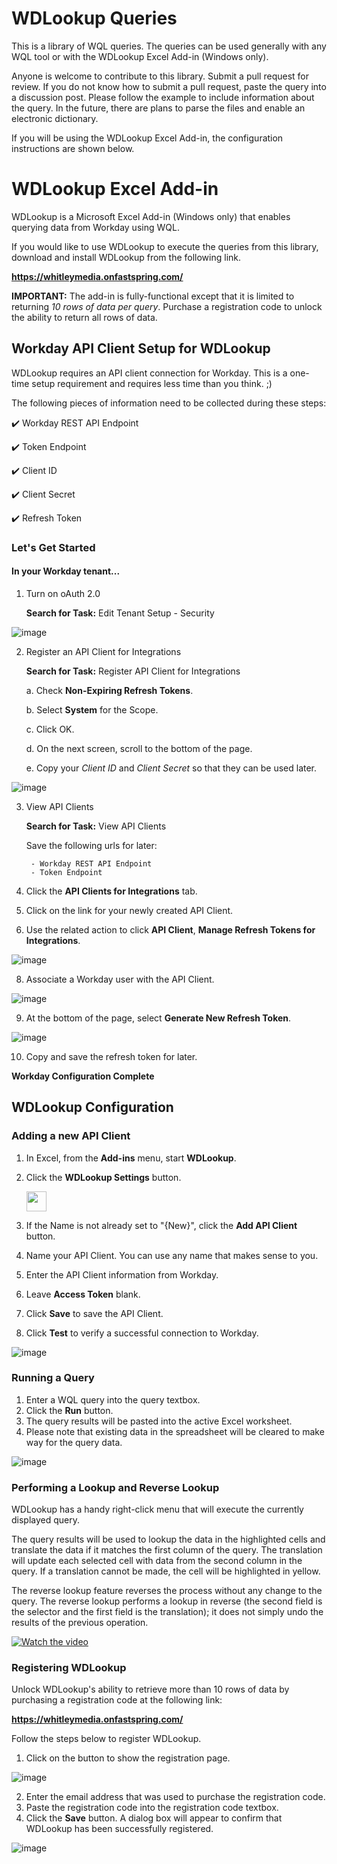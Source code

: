 # WDLookup Queries

This is a library of WQL queries. The queries can be used generally with any WQL tool or with the WDLookup Excel Add-in (Windows only).

Anyone is welcome to contribute to this library. Submit a pull request for review.  If you do not know how to submit a pull request, paste the query into a discussion post. Please follow the example to include information about the query.  In the future, there are plans to parse the files and enable an electronic dictionary.

If you will be using the WDLookup Excel Add-in, the configuration instructions are shown below.


# WDLookup Excel Add-in

WDLookup is a Microsoft Excel Add-in (Windows only) that enables querying data from Workday using WQL.

If you would like to use WDLookup to execute the queries from this library, download and install WDLookup from the following link. 

**https://whitleymedia.onfastspring.com/**

**IMPORTANT:** The add-in is fully-functional except that it is limited to returning *10 rows of data per query*. Purchase a registration code to unlock the ability to return all rows of data.

## Workday API Client Setup for WDLookup

WDLookup requires an API client connection for Workday.  This is a one-time setup requirement and requires less time than you think. ;)

The following pieces of information need to be collected during these steps:

:heavy_check_mark: Workday REST API Endpoint

:heavy_check_mark: Token Endpoint

:heavy_check_mark: Client ID

:heavy_check_mark: Client Secret

:heavy_check_mark: Refresh Token

### Let's Get Started

#### In your Workday tenant...

1. Turn on oAuth 2.0

    **Search for Task:** Edit Tenant Setup - Security

![image](https://user-images.githubusercontent.com/413552/142732206-bfdcf00e-b7f9-42f7-a841-5c2836be95cd.png)

2. Register an API Client for Integrations

    **Search for Task:** Register API Client for Integrations

      a. Check **Non-Expiring Refresh Tokens**.

      b. Select **System** for the Scope.

      c. Click OK.

      d. On the next screen, scroll to the bottom of the page.

      e. Copy your *Client ID* and *Client Secret* so that they can be used later.

![image](https://user-images.githubusercontent.com/413552/142732320-f7f3a7d5-a851-4d50-889d-c54e84706012.png)

3. View API Clients

    **Search for Task:**  View API Clients

    Save the following urls for later:
    
        - Workday REST API Endpoint
        - Token Endpoint

4. Click the **API Clients for Integrations** tab.
5. Click on the link for your newly created API Client.
6. Use the related action to click **API Client**, **Manage Refresh Tokens for Integrations**.

![image](https://user-images.githubusercontent.com/413552/142732556-152d8dad-e806-4bfb-8598-9cbe2ea87b31.png)

8. Associate a Workday user with the API Client.

![image](https://user-images.githubusercontent.com/413552/142732607-d5489b7d-9984-4aa9-a826-8316a95c9190.png)

9. At the bottom of the page, select **Generate New Refresh Token**.

![image](https://user-images.githubusercontent.com/413552/142732666-65b716e6-b42e-4d3a-84dc-87f8c4073200.png)

10. Copy and save the refresh token for later.

**Workday Configuration Complete**



## WDLookup Configuration

### Adding a new API Client
1. In Excel, from the **Add-ins** menu, start **WDLookup**.
2. Click the **WDLookup Settings** button. 

   <img src="https://user-images.githubusercontent.com/413552/142780606-39f4fbb3-4709-4cf2-893a-d9d4762ddcfe.png" width="32" />
3. If the Name is not already set to "{New}", click the **Add API Client** button.
4. Name your API Client. You can use any name that makes sense to you.
5. Enter the API Client information from Workday.
6. Leave **Access Token** blank.
7. Click **Save** to save the API Client.
8. Click **Test** to verify a successful connection to Workday.

![image](https://user-images.githubusercontent.com/413552/142780581-543f2cf9-9a71-49b3-b38a-1aeff4dca98c.png)

### Running a Query

1. Enter a WQL query into the query textbox.
2. Click the **Run** button.
3. The query results will be pasted into the active Excel worksheet.
4. Please note that existing data in the spreadsheet will be cleared to make way for the query data.

 ![image](https://user-images.githubusercontent.com/413552/143399956-041fff33-29ce-44e9-ab8e-7e9f39ae4832.png)


### Performing a Lookup and Reverse Lookup

WDLookup has a handy right-click menu that will execute the currently displayed query.

The query results will be used to lookup the data in the highlighted cells and translate the data if it matches the first column of the query.  The translation will update each selected cell with data from the second column in the query.  If a translation cannot be made, the cell will be highlighted in yellow.

The reverse lookup feature reverses the process without any change to the query.  The reverse lookup performs a lookup in reverse (the second field is the selector and the first field is the translation); it does not simply undo the results of the previous operation.


[![Watch the video](https://img.youtube.com/vi/bCCusSF4GGA/maxresdefault.jpg)](https://www.youtube.com/watch?v=bCCusSF4GGA)


### Registering WDLookup

Unlock WDLookup's ability to retrieve more than 10 rows of data by purchasing a registration code at the following link:

**https://whitleymedia.onfastspring.com/**

Follow the steps below to register WDLookup.

1. Click on the button to show the registration page.

![image](https://user-images.githubusercontent.com/413552/143470768-ad0445d9-12ad-4c49-95fc-4e772f144cbf.png)

2. Enter the email address that was used to purchase the registration code.
3. Paste the registration code into the registration code textbox.
4. Click the **Save** button.  A dialog box will appear to confirm that WDLookup has been successfully registered.

![image](https://user-images.githubusercontent.com/413552/143471980-6a0d88e4-116a-4769-b4f4-3567a30d4b6c.png)


